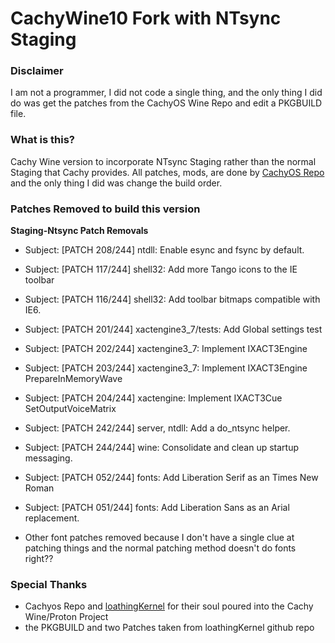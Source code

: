 # CachyWine10 Fork with NTsync Staging

### Disclaimer
I am not a programmer, I did not code a single thing, and the only thing I did do was get the patches from the CachyOS Wine Repo and edit a PKGBUILD file.

### What is this?
Cachy Wine version to incorporate NTsync Staging rather than the normal Staging that Cachy provides. All patches, mods, are done by [CachyOS Repo](https://github.com/CachyOS/wine-cachyos) and the only thing I did was change the build order.

### Patches Removed to build this version
**Staging-Ntsync Patch Removals**

- Subject: [PATCH 208/244] ntdll: Enable esync and fsync by default.
- Subject: [PATCH 117/244] shell32: Add more Tango icons to the IE toolbar
- Subject: [PATCH 116/244] shell32: Add toolbar bitmaps compatible with IE6.

- Subject: [PATCH 201/244] xactengine3_7/tests: Add Global settings test
- Subject: [PATCH 202/244] xactengine3_7: Implement IXACT3Engine
- Subject: [PATCH 203/244] xactengine3_7: Implement IXACT3Engine PrepareInMemoryWave
- Subject: [PATCH 204/244] xactengine: Implement IXACT3Cue SetOutputVoiceMatrix
- Subject: [PATCH 242/244] server, ntdll: Add a do_ntsync helper.
- Subject: [PATCH 244/244] wine: Consolidate and clean up startup messaging.

- Subject: [PATCH 052/244] fonts: Add Liberation Serif as an Times New Roman
- Subject: [PATCH 051/244] fonts: Add Liberation Sans as an Arial replacement.

- Other font patches removed because I don't have a single clue at patching things and the normal patching method doesn't do fonts right??

### Special Thanks
- Cachyos Repo and [loathingKernel](https://github.com/loathingKernel) for their soul poured into the Cachy Wine/Proton Project
- the PKGBUILD and two Patches taken from loathingKernel github repo
